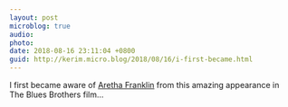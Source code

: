 ```yaml
---
layout: post
microblog: true
audio: 
photo: 
date: 2018-08-16 23:11:04 +0800
guid: http://kerim.micro.blog/2018/08/16/i-first-became.html
---
```

I first became aware of [Aretha Franklin](https://www.youtube.com/watch?v=WY66elCQkYk) from this amazing appearance in The Blues Brothers film...

